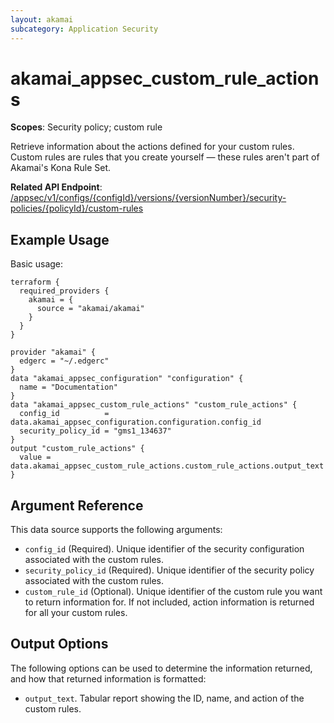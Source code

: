 ```yaml
---
layout: akamai
subcategory: Application Security
---
```


# akamai_appsec_custom_rule_actions

**Scopes**: Security policy; custom rule

Retrieve information about the actions defined for your custom rules. Custom rules are rules that you create yourself — these rules aren't part of Akamai's Kona Rule Set.

**Related API Endpoint**: [/appsec/v1/configs/{configId}/versions/{versionNumber}/security-policies/{policyId}/custom-rules](https://techdocs.akamai.com/application-security/reference/get-custom-rules)

## Example Usage

Basic usage:

```
terraform {
  required_providers {
    akamai = {
      source = "akamai/akamai"
    }
  }
}

provider "akamai" {
  edgerc = "~/.edgerc"
}
data "akamai_appsec_configuration" "configuration" {
  name = "Documentation"
}
data "akamai_appsec_custom_rule_actions" "custom_rule_actions" {
  config_id          = data.akamai_appsec_configuration.configuration.config_id
  security_policy_id = "gms1_134637"
}
output "custom_rule_actions" {
  value = data.akamai_appsec_custom_rule_actions.custom_rule_actions.output_text
}
```

## Argument Reference

This data source supports the following arguments:

- `config_id` (Required). Unique identifier of the security configuration associated with the custom rules.
- `security_policy_id` (Required). Unique identifier of the security policy associated with the custom rules.
- `custom_rule_id` (Optional). Unique identifier of the custom rule you want to return information for. If not included, action information is returned for all your custom rules.

## Output Options

The following options can be used to determine the information returned, and how that returned information is formatted:

- `output_text`. Tabular report showing the ID, name, and action of the custom rules.
